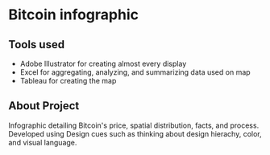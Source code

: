 # Bitcoin infographic

## Tools used
- Adobe Illustrator for creating almost every display
- Excel for aggregating, analyzing, and summarizing data used on map
- Tableau for creating the map

## About Project
Infographic detailing Bitcoin's price, spatial distribution, facts, and process. Developed using Design cues such as thinking about design hierachy, color, and visual language.